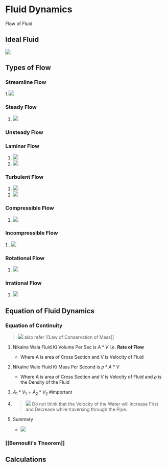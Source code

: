 # Fluid Dynamics
Flow of Fluid
## Ideal Fluid
![](https://i.imgur.com/5dTj1te.png)

## Types of Flow

### Streamline Flow
1.![](https://i.imgur.com/6hVvj7o.png)

### Steady Flow
1. ![](https://i.imgur.com/ups064C.png)

### Unsteady Flow
### Laminar Flow
1. ![](https://i.imgur.com/dosRoD3.png)
2. ![](https://i.imgur.com/tfqBh1r.png)


### Turbulent Flow
1. ![](https://i.imgur.com/ebdVJDu.png)
2. ![](https://i.imgur.com/0o91iHp.png)

### Compressible Flow
1. ![](https://i.imgur.com/ImkZlwo.png)

### Incompressible Flow
1.. ![](https://i.imgur.com/Td1Gqqq.png)

### Rotational Flow
1. ![](https://i.imgur.com/RfhB5Ev.png)

### Irrational Flow
1. ![](https://i.imgur.com/o424TMg.png)

## Equation of Fluid Dynamics
### Equation of Continuity
> ![](https://i.imgur.com/uQr6JcX.png) also refer [[Law of Conservation of Mass]]

1.  Nikalne Wala Fluid Ki Volume Per Sec is $A*V$ i.e. __Rate of Flow__
	- Where A is area of Cross Section and V is Velocity of Fluid
2. Nikalne Wale Fluid Ki Mass Per Second is $\rho * A * V$
	- Where A is area of Cross Section and V is Velocity of Fluid and $\rho$ is the Density of the Fluid
3. $A_1 * V_1 = A_2 * V_2$ #important 
4. >![](https://i.imgur.com/RJM8G2h.png)
	>Do not think that the Velocity of the Water will Increase First and Decrease while traversing through the Pipe.

5. Summary
	- ![](https://i.imgur.com/1eWcsBg.png)

### [[Bernoulli's Theorem]]
## Calculations
###